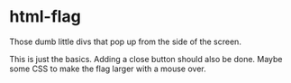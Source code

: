 # html-flag

Those dumb little divs that pop up from the side of the screen.

This is just the basics. Adding a close button should also be done. Maybe some CSS to make the flag larger with a mouse over.
